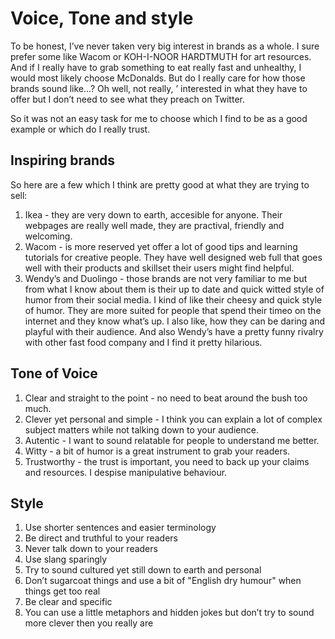 # Voice, Tone and style
To be honest, I’ve never taken very big interest in brands as a whole. I sure prefer some like Wacom or KOH-I-NOOR HARDTMUTH for art resources. And if I really have to grab something to eat really fast and unhealthy, I would most likely choose McDonalds. But do I really care for how those brands sound like...? Oh well, not really, ’ interested in what they have to offer but I don’t need to see what they preach on Twitter. 

So it was not an easy task for me to choose which I find to be as a good example or which do I really trust. 

## Inspiring brands 

So here are a few which I think are pretty good at what they are trying to sell:

1. Ikea - they are very down to earth, accesible for anyone. Their webpages are really well made, they are practival, friendly and welcoming. 
2. Wacom - is more reserved yet offer a lot of good tips and learning tutorials for creative people. They have well designed web full that goes well with their products and skillset their users might find helpful.
3. Wendy’s and Duolingo - those brands are not very familiar to me but from what I know about them is their up to date and quick witted style of humor from their social media. I kind of like their cheesy and quick style of humor. They are more suited for people that spend their timeo on the internet and they know what’s up. I also like, how they can be daring and playful with their audience. And also Wendy’s have a pretty funny rivalry with other fast food company and I find it pretty hilarious. 


## Tone of Voice 

1. Clear and straight to the point - no need to beat around the bush too much.
2. Clever yet personal and simple - I think you can explain a lot of complex subject matters while not talking down to your audience.
3. Autentic - I want to sound relatable for people to understand me better.
4. Witty - a bit of humor is a great instrument to grab your readers.
5. Trustworthy - the trust is important, you need to back up your claims and resources. I despise manipulative behaviour. 


## Style

1. Use shorter sentences and easier terminology
2. Be direct and truthful to your readers
3. Never talk down to your readers 
4. Use slang sparingly
5. Try to sound cultured yet still down to earth and personal
6. Don’t sugarcoat things and use a bit of "English dry humour" when things get too real
7. Be clear and specific
8. You can use a little metaphors and hidden jokes but don’t try to sound more clever then you really are
